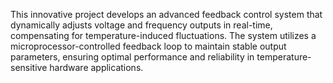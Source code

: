 This innovative project develops an advanced feedback control system that dynamically adjusts voltage and frequency outputs in real-time, compensating for temperature-induced fluctuations. The system utilizes a microprocessor-controlled feedback loop to maintain stable output parameters, ensuring optimal performance and reliability in temperature-sensitive hardware applications.
